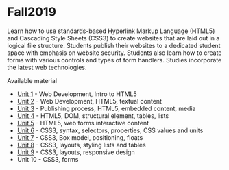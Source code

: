 # Fall2019
Learn how to use standards-based Hyperlink Markup Language (HTML5) and Cascading Style Sheets (CSS3) to create websites that are laid out in a logical file structure. Students publish their websites to a dedicated student space with emphasis on website security. Students also learn how to create forms with various controls and types of form handlers. Studies incorporate the latest web technologies.

Available material 
* [Unit 1](https://github.com/ebajcar/Fall2019/blob/notes10049/unit1.md) - Web Development, Intro to HTML5
* [Unit 2](https://github.com/ebajcar/Fall2019/blob/notes10049/unit2.md) - Web Development, HTML5, textual content
* [Unit 3](https://github.com/ebajcar/Fall2019/blob/notes10049/unit3.md) - Publishing process, HTML5, embedded content, media
* [Unit 4](https://github.com/ebajcar/Fall2019/blob/notes10049/unit4.md) - HTML5, DOM, structural element, tables, lists
* [Unit 5](https://github.com/ebajcar/Fall2019/blob/notes10049/unit5.md) - HTML5, web forms interactive content
* [Unit 6](https://github.com/ebajcar/Fall2019/blob/notes10049/unit6.md) - CSS3, syntax, selectors, properties, CSS values and units
* [Unit 7](https://github.com/ebajcar/Fall2019/blob/notes10049/unit7.md) - CSS3, Box model, positioning, floats
* [Unit 8](https://github.com/ebajcar/Fall2019/blob/notes10049/unit8.md) - CSS3, layouts, styling lists and tables
* [Unit 9](https://github.com/ebajcar/Fall2019/blob/notes10049/unit9.md) - CSS3, layouts, responsive design
* Unit 10 - CSS3, forms



<!--stackedit_data:
eyJoaXN0b3J5IjpbLTExNDQ0MzA2NzUsMTAxNjQyOTkyOF19
-->